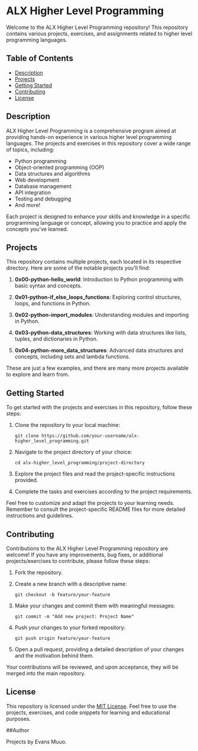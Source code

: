 # ALX Higher Level Programming

Welcome to the ALX Higher Level Programming repository! This repository contains various projects, exercises, and assignments related to higher level programming languages.

## Table of Contents

- [Description](#description)
- [Projects](#projects)
- [Getting Started](#getting-started)
- [Contributing](#contributing)
- [License](#license)

## Description

ALX Higher Level Programming is a comprehensive program aimed at providing hands-on experience in various higher level programming languages. The projects and exercises in this repository cover a wide range of topics, including:

- Python programming
- Object-oriented programming (OOP)
- Data structures and algorithms
- Web development
- Database management
- API integration
- Testing and debugging
- And more!

Each project is designed to enhance your skills and knowledge in a specific programming language or concept, allowing you to practice and apply the concepts you've learned.

## Projects

This repository contains multiple projects, each located in its respective directory. Here are some of the notable projects you'll find:

1. **0x00-python-hello_world**: Introduction to Python programming with basic syntax and concepts.

2. **0x01-python-if_else_loops_functions**: Exploring control structures, loops, and functions in Python.

3. **0x02-python-import_modules**: Understanding modules and importing in Python.

4. **0x03-python-data_structures**: Working with data structures like lists, tuples, and dictionaries in Python.

5. **0x04-python-more_data_structures**: Advanced data structures and concepts, including sets and lambda functions.

These are just a few examples, and there are many more projects available to explore and learn from.

## Getting Started

To get started with the projects and exercises in this repository, follow these steps:

1. Clone the repository to your local machine:

   ```
   git clone https://github.com/your-username/alx-higher_level_programming.git
   ```

2. Navigate to the project directory of your choice:

   ```
   cd alx-higher_level_programming/project-directory
   ```

3. Explore the project files and read the project-specific instructions provided.

4. Complete the tasks and exercises according to the project requirements.

Feel free to customize and adapt the projects to your learning needs. Remember to consult the project-specific README files for more detailed instructions and guidelines.

## Contributing

Contributions to the ALX Higher Level Programming repository are welcome! If you have any improvements, bug fixes, or additional projects/exercises to contribute, please follow these steps:

1. Fork the repository.

2. Create a new branch with a descriptive name:

   ```
   git checkout -b feature/your-feature
   ```

3. Make your changes and commit them with meaningful messages:

   ```
   git commit -m "Add new project: Project Name"
   ```

4. Push your changes to your forked repository:

   ```
   git push origin feature/your-feature
   ```

5. Open a pull request, providing a detailed description of your changes and the motivation behind them.

Your contributions will be reviewed, and upon acceptance, they will be merged into the main repository.

## License

This repository is licensed under the [MIT License](LICENSE). Feel free to use the projects, exercises, and code snippets for learning and educational purposes.

##Author 

Projects by Evans Muuo. 

